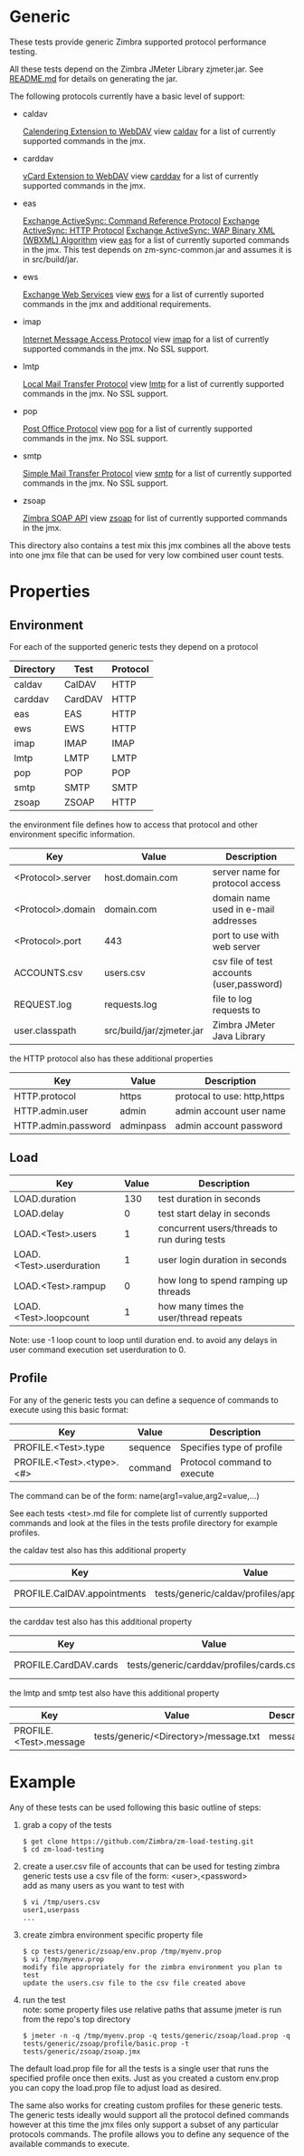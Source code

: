 # Generic

These tests provide generic Zimbra supported protocol performance testing.

All these tests depend on the Zimbra JMeter Library zjmeter.jar. See [README.md](../../src/README.md) for details on generating the jar.

The following protocols currently have a basic level of support:

* caldav
  
  [Calendering Extension to WebDAV](https://tools.ietf.org/html/rfc4791) view [caldav](caldav/caldav.md) for a list of currently supported commands in the jmx.
  
* carddav
  
  [vCard Extension to WebDAV](https://tools.ietf.org/html/rfc6352) view [carddav](carddav/carddav.md) for a list of currently supported commands in the jmx.

* eas

  [Exchange ActiveSync: Command Reference Protocol](https://msdn.microsoft.com/en-us/library/dd299441(v=exchg.80).aspx) [Exchange ActiveSync: HTTP Protocol](https://msdn.microsoft.com/en-us/library/dd299446(v=exchg.80).aspx) [Exchange ActiveSync: WAP Binary XML (WBXML) Algorithm](https://msdn.microsoft.com/en-us/library/dd299442(v=exchg.80).aspx) view [eas](eas/eas.md) for a list of currently suported commands in the jmx. This test depends on zm-sync-common.jar and assumes it is in src/build/jar.
  
* ews

  [Exchange Web Services](https://msdn.microsoft.com/en-us/library/office/bb409286(v=exchg.150).aspx) view [ews](ews/ews.md) for a list of currently suported commands in the jmx and additional requirements.
  
* imap
  
  [Internet Message Access Protocol](https://tools.ietf.org/html/rfc3501) view [imap](imap/imap.md) for a list of currently supported commands in the jmx. No SSL support.
  
* lmtp
  
  [Local Mail Transfer Protocol](https://tools.ietf.org/html/rfc2033) view [lmtp](lmtp/lmtp.md) for a list of currently supported commands in the jmx. No SSL support.
  
* pop
  
  [Post Office Protocol](https://tools.ietf.org/html/rfc5321) view [pop](pop/pop.md) for a list of currently supported commands in the jmx. No SSL support.
  
* smtp
  
  [Simple Mail Transfer Protocol](https://tools.ietf.org/html/rfc5321) view [smtp](smtp/smtp.md) for a list of currently supported commands in the jmx. No SSL support.
  
* zsoap
  
  [Zimbra SOAP API](https://wiki.zimbra.com/wiki/SOAP_API_Reference_Material_Beginning_with_ZCS_8) view [zsoap](zsoap/zsoap.md) for list of currently supported commands in the jmx.

This directory also contains a test mix this jmx combines all the above tests into one jmx file that can be used for very low combined user count tests.

# Properties

## Environment

For each of the supported generic tests they depend on a protocol

|Directory|Test    |Protocol|
|---------|--------|--------|
|caldav   |CalDAV  |HTTP    |
|carddav  |CardDAV |HTTP    |
|eas      |EAS     |HTTP    |
|ews      |EWS     |HTTP    |
|imap     |IMAP    |IMAP    |
|lmtp     |LMTP    |LMTP    |
|pop      |POP     |POP     |
|smtp     |SMTP    |SMTP    |
|zsoap    |ZSOAP   |HTTP    |

the environment file defines how to access that protocol and other environment specific information.

|Key                    |Value          |Description                         |
|-----------------------|---------------|------------------------------------|
|&lt;Protocol&gt;.server|host.domain.com|server name for protocol access     |
|&lt;Protocol&gt;.domain|domain.com     |domain name used in e-mail addresses|
|&lt;Protocol&gt;.port  |443            |port to use with web server         |
|ACCOUNTS.csv           |users.csv      |csv file of test accounts (user,password)|
|REQUEST.log            |requests.log             |file to log requests to   |
|user.classpath         |src/build/jar/zjmeter.jar|Zimbra JMeter Java Library|

the HTTP protocol also has these additional properties

|Key                |Value    |Description                |
|-------------------|---------|---------------------------|
|HTTP.protocol      |https    |protocal to use: http,https|
|HTTP.admin.user    |admin    |admin account user name    |
|HTTP.admin.password|adminpass|admin account password     |

## Load

|Key                           |Value|Description                                 |
|------------------------------|-----|--------------------------------------------|
|LOAD.duration                 |130  |test duration in seconds                    |
|LOAD.delay                    |0    |test start delay in seconds                 |
|LOAD.&lt;Test&gt;.users       |1    |concurrent users/threads to run during tests|
|LOAD.&lt;Test&gt;.userduration|1    |user login duration in seconds              |
|LOAD.&lt;Test&gt;.rampup      |0    |how long to spend ramping up threads        |
|LOAD.&lt;Test&gt;.loopcount   |1    |how many times the user/thread repeats      |

Note: use -1 loop count to loop until duration end. to avoid any delays in user command execution set userduration to 0.

## Profile

For any of the generic tests you can define a sequence of commands to execute using this basic format:


|Key                                  |Value|Description                             |
|-------------------------------------|-----|----------------------------------------|
|PROFILE.&lt;Test&gt;.type                  |sequence|Specifies type of profile  |
|PROFILE.&lt;Test&gt;.&lt;type&gt;.&lt;#&gt;|command |Protocol command to execute|

The command can be of the form: name(arg1=value,arg2=value,...)

See each tests &lt;test&gt;.md file for complete list of currently supported commands and look at the files in the tests profile directory for example profiles.

the caldav test also has this additional property

|Key             |Value                                |Description           |
|----------------|-------------------------------------|----------------------|
|PROFILE.CalDAV.appointments|tests/generic/caldav/profiles/appointments.csv|appoitnement templates|

the carddav test also has this additional property

|Key        |Value                          |Description   |
|-----------|-------------------------------|--------------|
|PROFILE.CardDAV.cards|tests/generic/carddav/profiles/cards.csv|card templates|

the lmtp and smtp test also have this additional property

|Key        |Value                          |Description   |
|-----------|-------------------------------|--------------|
|PROFILE.&lt;Test&gt;.message|tests/generic/&lt;Directory&gt;/message.txt|message|

# Example

Any of these tests can be used following this basic outline of steps:

1. grab a copy of the tests

   ```
   $ get clone https://github.com/Zimbra/zm-load-testing.git 
   $ cd zm-load-testing
   ```

2. create a user.csv file of accounts that can be used for testing zimbra  
   generic tests use a csv file of the form: &lt;user&gt;,&lt;password&gt;  
   add as many users as you want to test with

   ``` 
   $ vi /tmp/users.csv
   user1,userpass
   ...
   ```

3. create zimbra environment specific property file

   ```
   $ cp tests/generic/zsoap/env.prop /tmp/myenv.prop
   $ vi /tmp/myenv.prop
   modify file appropriately for the zimbra environment you plan to test
   update the users.csv file to the csv file created above
   ```

4. run the test  
   note: some property files use relative paths that assume jmeter is run from the repo's top directory

   ```
   $ jmeter -n -q /tmp/myenv.prop -q tests/generic/zsoap/load.prop -q tests/generic/zsoap/profile/basic.prop -t tests/generic/zsoap/zsoap.jmx
   ```

The default load.prop file for all the tests is a single user that runs the specified profile once then exits. Just as you created a custom env.prop you can copy the load.prop file to adjust load as desired.

The same also works for creating custom profiles for these generic tests. The generic tests ideally would support all the protocol defined commands however at this time the jmx files only support a subset of any particular protocols commands. The profile allows you to define any sequence of the available commands to execute.
